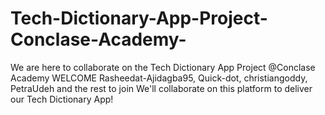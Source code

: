 # Tech-Dictionary-App-Project-Conclase-Academy-
We are here to collaborate on the Tech Dictionary App Project @Conclase Academy
WELCOME Rasheedat-Ajidagba95, Quick-dot, christiangoddy, PetraUdeh and the rest to join
We'll collaborate on this platform to deliver our Tech Dictionary App!
